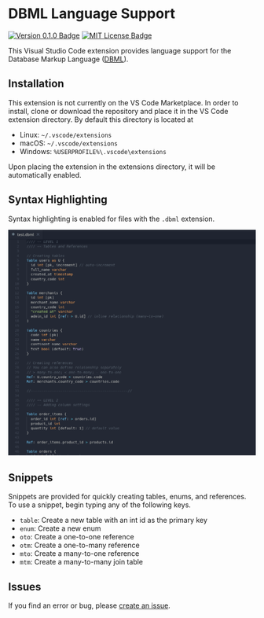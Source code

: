 # DBML Language Support

[![Version 0.1.0 Badge][version-badge]][changelog] [![MIT License Badge][license-badge]][license]

This Visual Studio Code extension provides language support for the Database Markup Language ([DBML](https://dbml.org)).

## Installation

This extension is not currently on the VS Code Marketplace. In order to install, clone or download the repository and place it in the VS Code extension directory. By default this directory is located at

- Linux: `~/.vscode/extensions`
- macOS: `~/.vscode/extensions`
- Windows: `%USERPROFILE%\.vscode\extensions`

Upon placing the extension in the extensions directory, it will be automatically enabled.

## Syntax Highlighting

Syntax highlighting is enabled for files with the `.dbml` extension.

![Syntax Example](images/dbml_syntax_example.png)

## Snippets

Snippets are provided for quickly creating tables, enums, and references. To use a snippet, begin typing any of the following keys.

- `table`: Create a new table with an int id as the primary key
- `enum`: Create a new enum
- `oto`: Create a one-to-one reference
- `otm`: Create a one-to-many reference
- `mto`: Create a many-to-one reference
- `mtm`: Create a many-to-many join table

## Issues

If you find an error or bug, please [create an issue](https://github.com/mattmeyers/vscode-dbml/issues/new).

[changelog]: ./CHANGELOG.md
[license]: ./LICENSE
[version-badge]: https://img.shields.io/badge/version-0.1.0-blue.svg
[license-badge]: https://img.shields.io/badge/license-MIT-blue.svg
